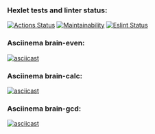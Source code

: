### Hexlet tests and linter status:
[![Actions Status](https://github.com/IlnurFazylzyanov/frontend-project-lvl1/workflows/hexlet-check/badge.svg)](https://github.com/IlnurFazylzyanov/frontend-project-lvl1/actions)
[![Maintainability](https://api.codeclimate.com/v1/badges/a99a88d28ad37a79dbf6/maintainability)](https://codeclimate.com/github/codeclimate/codeclimate/maintainability)
[![Eslint Status](https://github.com/IlnurFazylzyanov/frontend-project-lvl1/actions/workflows/eslint.yml/badge.svg)](https://github.com/IlnurFazylzyanov/frontend-project-lvl1/actions/workflows/eslint.yml)

### Asciinema brain-even:
[![asciicast](https://asciinema.org/a/SGrKndcj02ighjCwkxfddYRRu.svg)](https://asciinema.org/a/SGrKndcj02ighjCwkxfddYRRu)

### Asciinema brain-calc:
[![asciicast](https://asciinema.org/a/35YA8THO4cE9Ehk2LvplMiuOy.svg)](https://asciinema.org/a/35YA8THO4cE9Ehk2LvplMiuOy)

### Asciinema brain-gcd:
[![asciicast](https://asciinema.org/a/u3CgKuTYrQejyKguAinxa5mUk.svg)](https://asciinema.org/a/u3CgKuTYrQejyKguAinxa5mUk)
